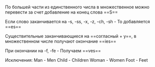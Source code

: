 По большей части из единственного числа в множественное можно перевести за счет добавление на конец слова ==S==

Если слово заканчивается на -s, -ss, -x, -z, -ch, -sh - То добавляется ==es==

Существительные заканчивающиеся на ==согласный + y==, в множественном числе получают окончание ==ies==

При окончании на -f, -fe - Получаем ==ves==

Исключения:
Man - Men
Child - Children
Woman - Women
Foot - Feet